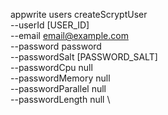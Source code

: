 appwrite users createScryptUser \
        --userId [USER_ID] \
        --email email@example.com \
        --password password \
        --passwordSalt [PASSWORD_SALT] \
        --passwordCpu null \
        --passwordMemory null \
        --passwordParallel null \
        --passwordLength null \

